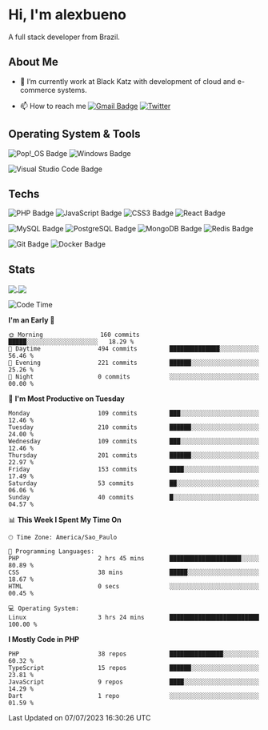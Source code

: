 # Hi, I'm alexbueno

A full stack developer from Brazil.

## About Me

- 🌱 I’m currently work at Black Katz with development of cloud and e-commerce systems.

- 📫 How to reach me [![Gmail Badge](https://img.shields.io/badge/-gmail-c14438?style=for-the-badge&logo=Gmail&logoColor=ffffff)](mailto:alexsandrofbueno@gmail.com) [![Twitter](https://img.shields.io/badge/twitter-1DA1F2.svg?style=for-the-badge&logo=twitter&logoColor=ffffff)](https://twitter.com/Alex_Bueno_7)

## Operating System & Tools

![Pop!_OS Badge](https://img.shields.io/badge/Pop!__OS-48B9C7?logo=popos&logoColor=fff&style=flat)
![Windows Badge](https://img.shields.io/badge/Windows-0078D6?logo=windows&logoColor=fff&style=flat)

![Visual Studio Code Badge](https://img.shields.io/badge/Visual%20Studio%20Code-007ACC?logo=visualstudiocode&logoColor=fff&style=flat)

## Techs

![PHP Badge](https://img.shields.io/badge/PHP-777BB4?logo=php&logoColor=fff&style=flat)
![JavaScript Badge](https://img.shields.io/badge/JavaScript-F7DF1E?logo=javascript&logoColor=000&style=flat)
![CSS3 Badge](https://img.shields.io/badge/CSS3-1572B6?logo=css3&logoColor=fff&style=flat)
![React Badge](https://img.shields.io/badge/React-61DAFB?logo=react&logoColor=000&style=flat)

![MySQL Badge](https://img.shields.io/badge/MySQL-4479A1?logo=mysql&logoColor=fff&style=flat)
![PostgreSQL Badge](https://img.shields.io/badge/PostgreSQL-4169E1?logo=postgresql&logoColor=fff&style=flat)
![MongoDB Badge](https://img.shields.io/badge/MongoDB-47A248?logo=mongodb&logoColor=fff&style=flat)
![Redis Badge](https://img.shields.io/badge/Redis-DC382D?logo=redis&logoColor=fff&style=flat)

![Git Badge](https://img.shields.io/badge/Git-F05032?logo=git&logoColor=fff&style=flat)
![Docker Badge](https://img.shields.io/badge/Docker-2496ED?logo=docker&logoColor=fff&style=flat)


## Stats

<a href="https://github.com/anuraghazra/github-readme-stats">
  <img align="center" src="https://github-readme-stats.vercel.app/api?username=alexbueno7&hide=contribs,prs&show_icons=true&theme=radical" />
</a>
<a href="https://github.com/anuraghazra/convoychat">
  <img align="center" src="https://github-readme-stats.vercel.app/api/top-langs/?username=alexbueno7" />
</a>

<!--START_SECTION:waka-->
![Code Time](http://img.shields.io/badge/Code%20Time-756%20hrs%2012%20mins-blue)

**I'm an Early 🐤** 

```text
🌞 Morning                160 commits         █████░░░░░░░░░░░░░░░░░░░░   18.29 % 
🌆 Daytime                494 commits         ██████████████░░░░░░░░░░░   56.46 % 
🌃 Evening                221 commits         ██████░░░░░░░░░░░░░░░░░░░   25.26 % 
🌙 Night                  0 commits           ░░░░░░░░░░░░░░░░░░░░░░░░░   00.00 % 
```
📅 **I'm Most Productive on Tuesday** 

```text
Monday                   109 commits         ███░░░░░░░░░░░░░░░░░░░░░░   12.46 % 
Tuesday                  210 commits         ██████░░░░░░░░░░░░░░░░░░░   24.00 % 
Wednesday                109 commits         ███░░░░░░░░░░░░░░░░░░░░░░   12.46 % 
Thursday                 201 commits         ██████░░░░░░░░░░░░░░░░░░░   22.97 % 
Friday                   153 commits         ████░░░░░░░░░░░░░░░░░░░░░   17.49 % 
Saturday                 53 commits          ██░░░░░░░░░░░░░░░░░░░░░░░   06.06 % 
Sunday                   40 commits          █░░░░░░░░░░░░░░░░░░░░░░░░   04.57 % 
```


📊 **This Week I Spent My Time On** 

```text
🕑︎ Time Zone: America/Sao_Paulo

💬 Programming Languages: 
PHP                      2 hrs 45 mins       ████████████████████░░░░░   80.89 % 
CSS                      38 mins             █████░░░░░░░░░░░░░░░░░░░░   18.67 % 
HTML                     0 secs              ░░░░░░░░░░░░░░░░░░░░░░░░░   00.45 % 

💻 Operating System: 
Linux                    3 hrs 24 mins       █████████████████████████   100.00 % 
```

**I Mostly Code in PHP** 

```text
PHP                      38 repos            ███████████████░░░░░░░░░░   60.32 % 
TypeScript               15 repos            ██████░░░░░░░░░░░░░░░░░░░   23.81 % 
JavaScript               9 repos             ████░░░░░░░░░░░░░░░░░░░░░   14.29 % 
Dart                     1 repo              ░░░░░░░░░░░░░░░░░░░░░░░░░   01.59 % 
```




 Last Updated on 07/07/2023 16:30:26 UTC
<!--END_SECTION:waka-->
